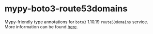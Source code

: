 # mypy-boto3-route53domains

Mypy-friendly type annotations for `boto3` 1.10.19 `route53domains` service.
More information can be found [here](https://github.com/vemel/mypy_boto3).